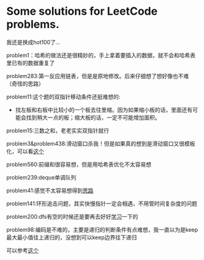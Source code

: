 # Some solutions for LeetCode problems.
我还是换成hot100了...

problem1：哈希的做法还是很精妙的，手上拿着要插入的数据，就不会和哈希表里已有的数据重复了

problem283:第一反应用链表，但是是原地修改。后来仔细想了想好像也不难（奇怪的思路）

problem11:这个题的双指针移动条件还挺难想的:

+ 找左板和右板中比较小的一个板去往里缩。因为如果缩小板的话，里面还有可能会找到稍大一点的板；缩大板的话，一定不可能增加面积。

problem15:三数之和，老老实实双指针就行

problem3&problem438:滑动窗口杀我！但是如果真的想到是滑动窗口又很模板化，可以看[这个](https://leetcode.cn/problems/find-all-anagrams-in-a-string/solutions/9749/hua-dong-chuang-kou-tong-yong-si-xiang-jie-jue-zi-/?envType=study-plan-v2&envId=top-100-liked)

problem560:前缀和很容易想，但是用哈希表优化不太容易想

problem239:deque单调队列

problem41:感觉不太容易想得到[思路](https://leetcode.cn/problems/first-missing-positive/solutions/304743/que-shi-de-di-yi-ge-zheng-shu-by-leetcode-solution/?envType=study-plan-v2&envId=top-100-liked)

problem141:环形追击问题，其实快慢指针一定会相遇，不用管时间复杂度的问题

problem200:dfs有空的时候还是要再去好好[学习](https://leetcode.cn/problems/number-of-islands/solutions/211211/dao-yu-lei-wen-ti-de-tong-yong-jie-fa-dfs-bian-li-/?envType=study-plan-v2&envId=top-100-liked)一下的

problem98:编码是不难的，主要是递归的判断条件有点难想，我一直以为是keep最大最小值往上递归的，没想到可以keep边界往下递归

可以参考[这个](https://zhuanlan.zhihu.com/p/349940945)